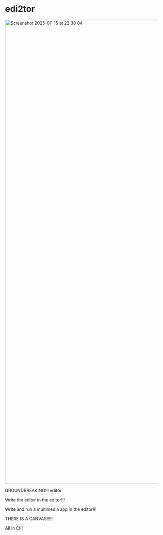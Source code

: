 # edi2tor

<img width="2672" height="1527" alt="Screenshot 2025-07-15 at 22 38 04" src="https://github.com/user-attachments/assets/8e364ced-6f0e-4121-90df-0c96bd519164" />

GROUNDBREAKING!!! editor

Write the editor in the editor!!!

Write and run a multimedia app in the editor!!!

THERE IS A CANVAS!!!!!

All in C!!!
